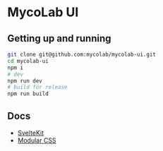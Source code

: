 # MycoLab UI

## Getting up and running

```bash
git clone git@github.com:mycolab/mycolab-ui.git
cd mycolab-ui
npm i
# dev
npm run dev
# build for release
npm run build
```

## Docs

 + [SvelteKit](https://kit.svelte.dev/docs/introduction)
 + [Modular CSS](https://m-css.com/overview/)
